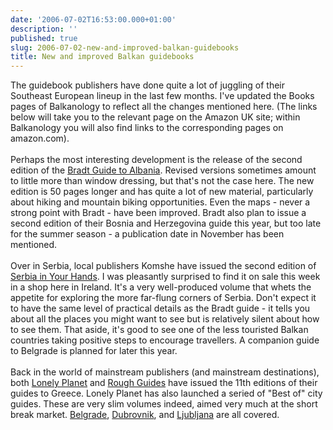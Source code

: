 ```yaml
---
date: '2006-07-02T16:53:00.000+01:00'
description: ''
published: true
slug: 2006-07-02-new-and-improved-balkan-guidebooks
title: New and improved Balkan guidebooks
---
```


The guidebook publishers have done quite a lot of juggling of their Southeast European lineup in the last few months. I've updated the Books pages of Balkanology to reflect all the changes mentioned here. (The links below will take you to the relevant page on the Amazon UK site; within Balkanology you will also find links to the corresponding pages on amazon.com).<br /><br />Perhaps the most interesting development is the release of the second edition of the <a href="http://www.amazon.co.uk/exec/obidos/redirect?link_code=as2&amp;path=ASIN/1841621498/ref=nosim/&amp;tag=balkanology-21&amp;camp=1634&amp;creative=6738" title="More about this book at Amazon (UK)">Bradt Guide to Albania</a>. Revised versions sometimes amount to little more than window dressing, but that's not the case here. The new edition is 50 pages longer and has quite a lot of new material, particularly about hiking and mountain biking opportunities. Even the maps - never a strong point with Bradt - have been improved. Bradt also plan to issue a second edition of their Bosnia and Herzegovina guide this year, but too late for the summer season - a publication date in November has been mentioned.<br /><br />Over in Serbia, local publishers Komshe have issued the second edition of <a href="http://www.amazon.co.uk/exec/obidos/redirect?link_code=as2&amp;path=ASIN/8686245005/ref=nosim/&amp;tag=balkanology-21&amp;camp=1634&amp;creative=6738" title="More about this book at Amazon (UK)">Serbia in Your Hands</a>. I was pleasantly surprised to find it on sale this week in a shop here in Ireland. It's a very well-produced volume that whets the appetite for exploring the more far-flung corners of Serbia. Don't expect it to have the same level of practical details as the Bradt guide - it tells you about all the places you might want to see but is relatively silent about how to see them. That aside, it's good to see one of the less touristed Balkan countries taking positive steps to encourage travellers. A companion guide to Belgrade is planned for later this year.<br /><br />Back in the world of mainstream publishers (and mainstream destinations), both <a href="http://www.amazon.co.uk/exec/obidos/redirect?link_code=as2&amp;path=ASIN/1740597508/ref=nosim/&amp;tag=balkanology-21&amp;camp=1634&amp;creative=6738" title="More about this book at Amazon (UK)">Lonely Planet</a> and <a href="http://www.amazon.com/exec/obidos/redirect?link_code=as2&amp;path=ASIN/1843536110/ref=nosim/&amp;tag=balkanology-20&amp;camp=1789&amp;creative=9325" title="More about this book at Amazon (USA)">Rough Guides</a> have issued the 11th editions of their guides to Greece. Lonely Planet has also launched a seried of "Best of" city guides. These are very slim volumes indeed, aimed very much at the short break market. <a href="http://www.amazon.co.uk/exec/obidos/redirect?link_code=as2&amp;path=ASIN/1741048591/ref=nosim/&amp;tag=balkanology-21&amp;camp=1634&amp;creative=6738" title="More about this book at Amazon (UK)">Belgrade</a>, <a href="http://www.amazon.co.uk/exec/obidos/redirect?link_code=as2&amp;path=ASIN/1741048230/ref=nosim/&amp;tag=balkanology-21&amp;camp=1634&amp;creative=6738" title="More about this book at Amazon (UK)">Dubrovnik</a>, and <a href="http://www.amazon.co.uk/exec/obidos/redirect?link_code=as2&amp;path=ASIN/1741048249/ref=nosim/&amp;tag=balkanology-21&amp;camp=1634&amp;creative=6738" title="More about this book at Amazon (UK)">Ljubljana</a> are all covered.